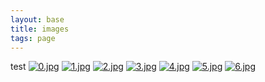 ```yaml
---
layout: base
title: images
tags: page
---
```


test
[![0.jpg](assets/images/0.jpg)](assets/images/0.jpg)
[![1.jpg](assets/images/1.jpg)](assets/images/1.jpg)
[![2.jpg](assets/images/2.jpg)](assets/images/2.jpg)
[![3.jpg](assets/images/3.jpg)](assets/images/3.jpg)
[![4.jpg](assets/images/4.jpg)](assets/images/4.jpg)
[![5.jpg](assets/images/5.jpg)](assets/images/5.jpg)
[![6.jpg](assets/images/6.jpg)](assets/images/6.jpg)